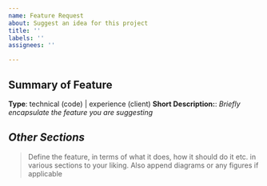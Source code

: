 ```yaml
---
name: Feature Request
about: Suggest an idea for this project
title: ''
labels: ''
assignees: ''

---
```


## Summary of Feature
**Type**: technical (code) | experience (client)
**Short Description:**: *Briefly encapsulate the feature you are suggesting*

## *Other Sections*
> Define the feature, in terms of what it does, how it should do it etc. in various sections to your liking. Also append diagrams or any figures if applicable
